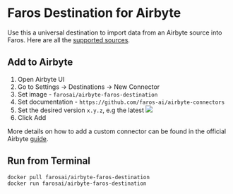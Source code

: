 # Faros Destination for Airbyte

Use this a universal destination to import data from an Airbyte source into Faros.
Here are all the [supported sources](https://github.com/faros-ai/airbyte-connectors/tree/main/destinations/faros-destination/src/converters).

## Add to Airbyte

1. Open Airbyte UI
2. Go to Settings -> Destinations -> New Connector
3. Set image - `farosai/airbyte-faros-destination`
4. Set documentation - `https://github.com/faros-ai/airbyte-connectors`
5. Set the desired version `x.y.z`, e.g the latest [![](https://img.shields.io/docker/v/farosai/airbyte-faros-destination?color=blue&label=docker)](https://hub.docker.com/r/farosai/airbyte-faros-destination/)
6. Click Add

More details on how to add a custom connector can be found in the official Airbyte [guide](https://docs.airbyte.com/integrations/custom-connectors).

## Run from Terminal

```shell
docker pull farosai/airbyte-faros-destination
docker run farosai/airbyte-faros-destination
```
